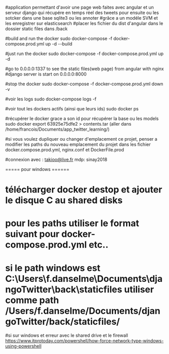 #application permettant d'avoir une page web faites avec angular et un serveur django qui récupére en temps réel des tweets pour ensuite ou les sotcker dans une base sqlite3 ou les annoter
#grâce a un modéle SVM et les enregistrer sur elasticsearch
#placer les fichier du dist d'angular dans le dossier static files dans /back


#build and run the docker
sudo docker-compose -f docker-compose.prod.yml up -d --build

#just run the docker
sudo docker-compose -f docker-compose.prod.yml up -d

#go to 0.0.0.0:1337 to see the static files(web page) from angular with nginx
#django server is start on 0.0.0.0:8000

#stop the docker
sudo docker-compose -f docker-compose.prod.yml down -v

#voir les logs
sudo docker-compose logs -f

#voir tout les dockers actifs (ainsi que leurs ids)
sudo docker ps

#récupérer le docker grace a son id pour récupérer la base ou les models
sudo docker export 63925e75dfe2 > contents.tar
(aller dans /home/francois/Documents/app_twitter_learning/)

#si vous voulez dupliquer ou changer d'emplacement ce projet, penser a modifier
les paths du nouveau emplacement du projet dans les fichier docker.compose.prod.yml,
nginx.conf et DockerFile.prod

#connexion avec : takioo@live.fr mdp: sinay2018

===== pour windows ======
# télécharger docker destop et ajouter le disque C au shared disks
# pour les paths utiliser le format suivant pour docker-compose.prod.yml etc..
# si le path windows est C:\Users\f.danselme\Documents\djangoTwitter\back\staticfiles utiliser comme path /Users/f.danselme/Documents/djangoTwitter/back/staticfiles/
#si sur windows et erreur avec le shared drive et le firewall
https://www.itprotoday.com/powershell/how-force-network-type-windows-using-powershell


